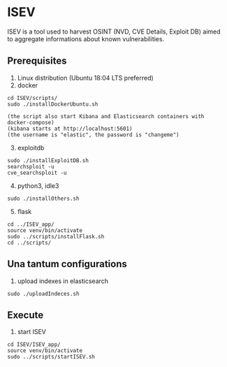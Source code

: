# ISEV
ISEV is a tool used to harvest OSINT (NVD, CVE Details, Exploit DB) aimed to aggregate informations about known vulnerabilities.

## Prerequisites
1) Linux distribution (Ubuntu 18:04 LTS preferred)
2) docker
```
cd ISEV/scripts/
sudo ./installDockerUbuntu.sh

(the script also start Kibana and Elasticsearch containers with docker-compose)
(kibana starts at http://localhost:5601)
(the username is "elastic", the password is "changeme")
```
3) exploitdb
```
sudo ./installExploitDB.sh
searchsploit -u
cve_searchsploit -u
```
4) python3, idle3
```
sudo ./installOthers.sh
```
5) flask
```
cd ../ISEV_app/
source venv/bin/activate
sudo ../scripts/installFlask.sh
cd ../scripts/
```


## Una tantum configurations
1) upload indexes in elasticsearch
```
sudo ./uploadIndeces.sh
```

## Execute
1) start ISEV
```
cd ISEV/ISEV_app/
source venv/bin/activate
sudo ../scripts/startISEV.sh
```
